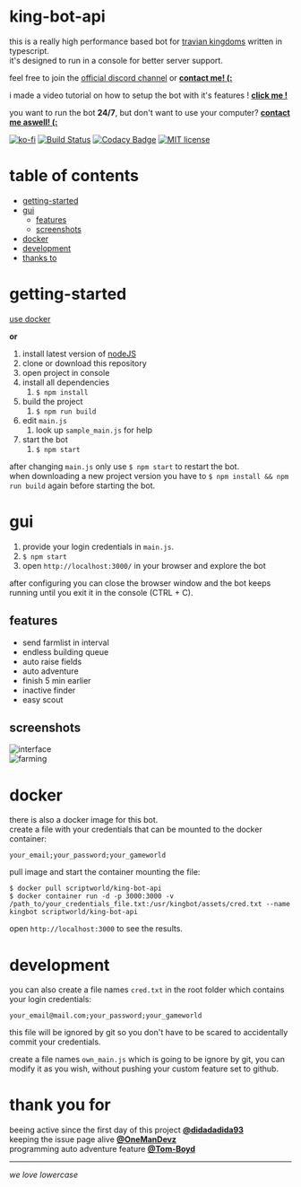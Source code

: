 # king-bot-api <!-- omit in toc -->

this is a really high performance based bot for [travian kingdoms](https://www.kingdoms.com/) written in typescript.  
it's designed to run in a console for better server support.

feel free to join the [official discord channel](https://discord.gg/5n2btF7) or **[contact me! (:](mailto:f.breuer@scriptworld.net)**

i made a video tutorial on how to setup the bot with it's features ! **[click me !](https://youtu.be/h6XJ56CT6XQ)**

you want to run the bot **24/7**, but don't want to use your computer? **[contact me aswell! (:](mailto:f.breuer@scriptworld.net)**

[![ko-fi](https://img.shields.io/badge/buy%20me%20a-coffee-yellowgreen.svg)](https://ko-fi.com/Y8Y6KZHJ)
[![Build Status](https://travis-ci.org/scriptworld-git/king-bot-api.svg?branch=master)](https://travis-ci.org/scriptworld-git/king-bot-api)
[![Codacy Badge](https://api.codacy.com/project/badge/Grade/1143396b01b944b28252861dc3762d7a)](https://www.codacy.com/app/scriptworld-git/king-bot-api?utm_source=github.com&utm_medium=referral&utm_content=scriptworld-git/king-bot-api&utm_campaign=Badge_Grade)
[![MIT license](https://img.shields.io/badge/license-MIT-blue.svg)](https://github.com/scriptworld-git/king-bot/blob/master/LICENSE)

# table of contents <!-- omit in toc -->

- [getting-started](#getting-started)
- [gui](#gui)
    - [features](#features)
    - [screenshots](#screenshots)
- [docker](#docker)
- [development](#development)
- [thanks to](#thanks-for)

# getting-started

[use docker](#docker)

**or**

1. install latest version of [nodeJS](https://nodejs.org/)
2. clone or download this repository
3. open project in console
4. install all dependencies
    1. `$ npm install`
5. build the project
    1. `$ npm run build`
6. edit `main.js`
    1. look up `sample_main.js` for help
7. start the bot
    1. `$ npm start`

after changing `main.js` only use `$ npm start` to restart the bot.  
when downloading a new project version you have to `$ npm install && npm run build` again before starting the bot.

# gui

1.  provide your login credentials in `main.js`.
1.  `$ npm start`
1.  open `http://localhost:3000/` in your browser and explore the bot

after configuring you can close the browser window and the bot keeps running until you exit it in the console (CTRL + C).

## features

-   send farmlist in interval
-   endless building queue
-	auto raise fields
-   auto adventure
-   finish 5 min earlier
-   inactive finder
-   easy scout

## screenshots

![interface](https://scriptworld.net/assets/king-bot-api/home.png)  
![farming](https://scriptworld.net/assets/king-bot-api/farmlist.png)

# docker

there is also a docker image for this bot.  
create a file with your credentials that can be mounted to the docker container:

```csv
your_email;your_password;your_gameworld
```

pull image and start the container mounting the file:

```console
$ docker pull scriptworld/king-bot-api
$ docker container run -d -p 3000:3000 -v /path_to/your_credentials_file.txt:/usr/kingbot/assets/cred.txt --name kingbot scriptworld/king-bot-api
```

open `http://localhost:3000` to see the results.

# development

you can also create a file names `cred.txt` in the root folder which contains your login credentials:

```csv
your_email@mail.com;your_password;your_gameworld
```

this file will be ignored by git so you don't have to be scared to accidentally commit your credentials.

create a file names `own_main.js` which is going to be ignore by git, you can modify it as you wish, without pushing your custom feature set to github.

# thank you for

beeing active since the first day of this project **[@didadadida93](https://github.com/didadadida93)**  
keeping the issue page alive **[@OneManDevz](https://github.com/OneManDevz)**  
programming auto adventure feature **[@Tom-Boyd](https://github.com/Tom-Boyd)**  

---

_we love lowercase_
